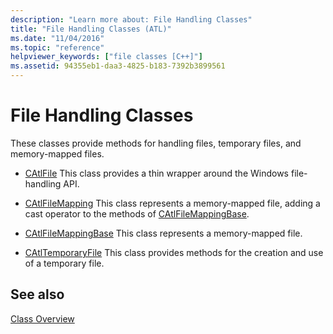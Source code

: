 ```yaml
---
description: "Learn more about: File Handling Classes"
title: "File Handling Classes (ATL)"
ms.date: "11/04/2016"
ms.topic: "reference"
helpviewer_keywords: ["file classes [C++]"]
ms.assetid: 94355eb1-daa3-4825-b183-7392b3899561
---
```

# File Handling Classes

These classes provide methods for handling files, temporary files, and memory-mapped files.

- [CAtlFile](../atl/reference/catlfile-class.md) This class provides a thin wrapper around the Windows file-handling API.

- [CAtlFileMapping](../atl/reference/catlfilemapping-class.md) This class represents a memory-mapped file, adding a cast operator to the methods of [CAtlFileMappingBase](../atl/reference/catlfilemappingbase-class.md).

- [CAtlFileMappingBase](../atl/reference/catlfilemappingbase-class.md) This class represents a memory-mapped file.

- [CAtlTemporaryFile](../atl/reference/catltemporaryfile-class.md) This class provides methods for the creation and use of a temporary file.

## See also

[Class Overview](../atl/atl-class-overview.md)
